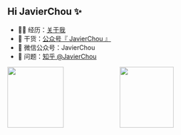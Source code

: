 ## Hi JavierChou ✨

- 👨‍💻 经历：<a href="https://github.com/JavierChou" target="_blank">关于我</a>
- 🌱 干货：<a href="https://github.com/JavierChou" target="_blank">公众号『 JavierChou 』</a>
- 💬 微信公众号：JavierChou
- 🤔 问题：<a href="https://www.zhihu.com/people/JavierChou" target="_blank">知乎 @JavierChou</a>

<img align="" height="137px" width="50%" src="https://github-readme-stats.vercel.app/api?username=JavierChou&hide_title=true&hide_border=true&show_icons=true&include_all_commits=true&line_height=21&bg_color=0,EC6C6C,FFD479,FFFC79,73FA79&theme=graywhite&locale=cn" /><img align="" height="137px" width="49%" src="https://github-readme-stats.vercel.app/api/top-langs/?username=JavierChou&hide_title=true&hide_border=true&layout=compact&bg_color=0,73FA79,73FDFF,D783FF&theme=graywhite&locale=cn" />
